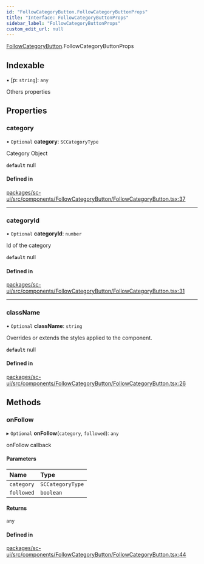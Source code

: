 ```yaml
---
id: "FollowCategoryButton.FollowCategoryButtonProps"
title: "Interface: FollowCategoryButtonProps"
sidebar_label: "FollowCategoryButtonProps"
custom_edit_url: null
---
```


[FollowCategoryButton](../modules/FollowCategoryButton).FollowCategoryButtonProps

## Indexable

▪ [p: `string`]: `any`

Others properties

## Properties

### category

• `Optional` **category**: `SCCategoryType`

Category Object

**`default`** null

#### Defined in

[packages/sc-ui/src/components/FollowCategoryButton/FollowCategoryButton.tsx:37](https://github.com/selfcommunity/community-ui/blob/009afd8/packages/sc-ui/src/components/FollowCategoryButton/FollowCategoryButton.tsx#L37)

___

### categoryId

• `Optional` **categoryId**: `number`

Id of the category

**`default`** null

#### Defined in

[packages/sc-ui/src/components/FollowCategoryButton/FollowCategoryButton.tsx:31](https://github.com/selfcommunity/community-ui/blob/009afd8/packages/sc-ui/src/components/FollowCategoryButton/FollowCategoryButton.tsx#L31)

___

### className

• `Optional` **className**: `string`

Overrides or extends the styles applied to the component.

**`default`** null

#### Defined in

[packages/sc-ui/src/components/FollowCategoryButton/FollowCategoryButton.tsx:26](https://github.com/selfcommunity/community-ui/blob/009afd8/packages/sc-ui/src/components/FollowCategoryButton/FollowCategoryButton.tsx#L26)

## Methods

### onFollow

▸ `Optional` **onFollow**(`category`, `followed`): `any`

onFollow callback

#### Parameters

| Name | Type |
| :------ | :------ |
| `category` | `SCCategoryType` |
| `followed` | `boolean` |

#### Returns

`any`

#### Defined in

[packages/sc-ui/src/components/FollowCategoryButton/FollowCategoryButton.tsx:44](https://github.com/selfcommunity/community-ui/blob/009afd8/packages/sc-ui/src/components/FollowCategoryButton/FollowCategoryButton.tsx#L44)
